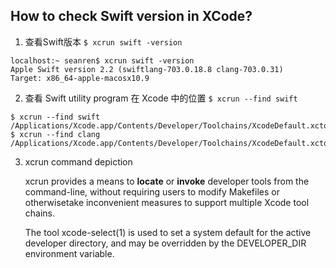 ## How to check Swift version in XCode?

1. 查看Swift版本
`$ xcrun swift -version`

```
localhost:~ seanren$ xcrun swift -version
Apple Swift version 2.2 (swiftlang-703.0.18.8 clang-703.0.31)
Target: x86_64-apple-macosx10.9
```

2. 查看 Swift utility program 在 Xcode 中的位置
`$ xcrun --find swift`

```
$ xcrun --find swift
/Applications/Xcode.app/Contents/Developer/Toolchains/XcodeDefault.xctoolchain/usr/bin/swift
$ xcrun --find clang
/Applications/Xcode.app/Contents/Developer/Toolchains/XcodeDefault.xctoolchain/usr/bin/clang
```

3. xcrun command depiction

	xcrun  provides  a  means  to **locate** or **invoke** developer tools from the
command-line, without requiring users to modify Makefiles or  otherwisetake inconvenient measures to support multiple Xcode tool chains.

	The tool xcode-select(1) is used to set a system default for the active
developer directory, and may be overridden by the  DEVELOPER_DIR  environment variable.

